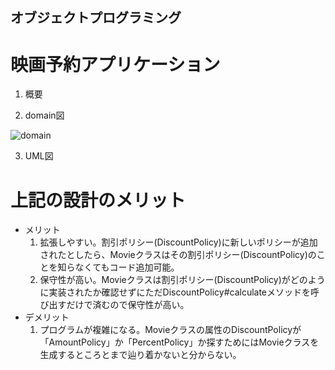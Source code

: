 ## オブジェクトプログラミング

# 映画予約アプリケーション

1. 概要

2. domain図

![domain](/src/main/java/com/my/study/object/chapter02/domain図.PNG)

3. UML図


# 上記の設計のメリット

- メリット
  1. 拡張しやすい。割引ポリシー(DiscountPolicy)に新しいポリシーが追加されたとしたら、Movieクラスはその割引ポリシー(DiscountPolicy)のことを知らなくてもコード追加可能。
  2. 保守性が高い。Movieクラスは割引ポリシー(DiscountPolicy)がどのように実装されたか確認せずにただDiscountPolicy#calculateメソッドを呼び出すだけで済むので保守性が高い。
- デメリット
  1. プログラムが複雑になる。Movieクラスの属性のDiscountPolicyが「AmountPolicy」か「PercentPolicy」か探すためにはMovieクラスを生成するところとまで辿り着かないと分からない。


